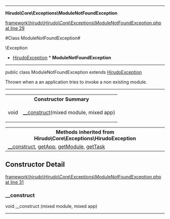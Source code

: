 

- - -

**Hirudo\Core\Exceptions\ModuleNotFoundException**


<a href="https://github.com/JeyDotC/Hirudo/blob/master/framework/hirudo/Hirudo/Core/Exceptions/ModuleNotFoundException.php#L29" >framework\hirudo\Hirudo\Core\Exceptions\ModuleNotFoundException.php at line 29</a>

#Class ModuleNotFoundException#

\Exception
* <a href="https://github.com/JeyDotC/Hirudo-docs/blob/master/hirudo/core/exceptions/HirudoException.md">HirudoException</a>
        * **ModuleNotFoundException**




- - -

<p class="signature"><span class='k'>public  class</span> <span class='nx'>ModuleNotFoundException</span>
extends <a href="https://github.com/JeyDotC/Hirudo-docs/blob/master/hirudo/core/exceptions/HirudoException.md">HirudoException</a>

</p>

<div class="comment" id="overview_description"><p>Thrown when a an application tries to invoke a non existing module.</p></div>



- - -

<table id="summary_constructor">
<tr><th colspan="2">Constructor Summary</th></tr>
<tr>
<td><span class='k'></span> <span class='nx'>void</span></td>
<td class="description"><p class="name"><a href="#__construct">__construct</a>(mixed module, mixed app)</p></td>
</tr>
</table>

<table class="inherit">
<tr><th colspan="2">Methods inherited from Hirudo\Core\Exceptions\HirudoException</th></tr>
<tr><td><a href="https://github.com/JeyDotC/Hirudo-docs/blob/master/hirudo/core/exceptions/HirudoException.md#__construct">__construct</a>, <a href="https://github.com/JeyDotC/Hirudo-docs/blob/master/hirudo/core/exceptions/HirudoException.md#getApp">getApp</a>, <a href="https://github.com/JeyDotC/Hirudo-docs/blob/master/hirudo/core/exceptions/HirudoException.md#getModule">getModule</a>, <a href="https://github.com/JeyDotC/Hirudo-docs/blob/master/hirudo/core/exceptions/HirudoException.md#getTask">getTask</a></td></tr></table>

<h2 id="detail_method">Constructor Detail</h2>

<a href="https://github.com/JeyDotC/Hirudo/blob/master/framework/hirudo/Hirudo/Core/Exceptions/ModuleNotFoundException.php#L31" >framework\hirudo\Hirudo\Core\Exceptions\ModuleNotFoundException.php at line 31</a>

<h3 id="__construct">__construct</h3>
<span class='k'></span> <span class='nx'>void</span> <span class='nf'>__construct</span> (mixed module, mixed app)

<div class="details">

</div>

- - -


